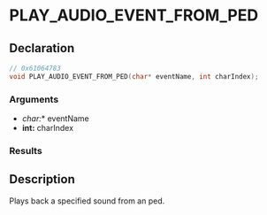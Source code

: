 # PLAY_AUDIO_EVENT_FROM_PED

## Declaration
```cpp
// 0x61064783
void PLAY_AUDIO_EVENT_FROM_PED(char* eventName, int charIndex);
```

### Arguments
- **char*:** eventName
- **int:** charIndex

### Results

## Description
Plays back a specified sound from an ped.